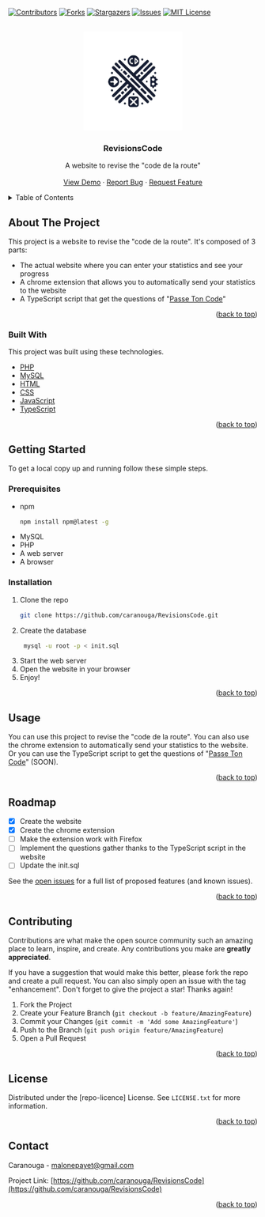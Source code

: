 [![Contributors][contributors-shield]][contributors-url]
[![Forks][forks-shield]][forks-url]
[![Stargazers][stars-shield]][stars-url]
[![Issues][issues-shield]][issues-url]
[![MIT License][license-shield]][license-url]

<br />
<div align="center">
  <a href="https://github.com/caranouga/RevisionsCode">
    <img src="images/logo.png" alt="Logo" width="200" height="200">
  </a>

  <h3 align="center">RevisionsCode</h3>

  <p align="center">
    A website to revise the "code de la route"
    <br />
    <br />
    <a href="http://172.252.236.58">View Demo</a>
    ·
    <a href="https://github.com/caranouga/RevisionsCode/issues">Report Bug</a>
    ·
    <a href="https://github.com/caranouga/RevisionsCode/issues">Request Feature</a>
  </p>
</div>

<details>
  <summary>Table of Contents</summary>
  <ol>
    <li>
      <a href="#about-the-project">About The Project</a>
      <ul>
        <li><a href="#built-with">Built With</a></li>
      </ul>
    </li>
    <li>
      <a href="#getting-started">Getting Started</a>
      <ul>
        <li><a href="#prerequisites">Prerequisites</a></li>
        <li><a href="#installation">Installation</a></li>
      </ul>
    </li>
    <li><a href="#usage">Usage</a></li>
    <li><a href="#roadmap">Roadmap</a></li>
    <li><a href="#contributing">Contributing</a></li>
    <li><a href="#license">License</a></li>
    <li><a href="#contact">Contact</a></li>
  </ol>
</details>


## About The Project

This project is a website to revise the "code de la route". It's composed of 3 parts:
* The actual website where you can enter your statistics and see your progress
* A chrome extension that allows you to automatically send your statistics to the website
* A TypeScript script that get the questions of "[Passe Ton Code](https://passetoncode.fr)"

<p align="right">(<a href="#top">back to top</a>)</p>


### Built With

This project was built using these technologies.

* [PHP](https://www.php.net/)
* [MySQL](https://www.mysql.com/)
* [HTML](https://html.spec.whatwg.org/)
* [CSS](https://www.w3.org/Style/CSS/Overview.en.html)
* [JavaScript](https://www.javascript.com/)
* [TypeScript](https://www.typescriptlang.org/)

<p align="right">(<a href="#top">back to top</a>)</p>


## Getting Started

To get a local copy up and running follow these simple steps.

### Prerequisites

* npm
  ```sh
  npm install npm@latest -g
  ```
* MySQL
* PHP
* A web server
* A browser

### Installation

1. Clone the repo
   ```sh
   git clone https://github.com/caranouga/RevisionsCode.git
   ```
2. Create the database
   ```sh
    mysql -u root -p < init.sql
    ```
3. Start the web server
4. Open the website in your browser
5. Enjoy!

<p align="right">(<a href="#top">back to top</a>)</p>


## Usage

You can use this project to revise the "code de la route". You can also use the chrome extension to automatically send your statistics to the website. Or you can use the TypeScript script to get the questions of "[Passe Ton Code](https://passetoncode.fr)" (SOON).

<p align="right">(<a href="#top">back to top</a>)</p>



## Roadmap

- [x] Create the website
- [x] Create the chrome extension
- [ ] Make the extension work with Firefox
- [ ] Implement the questions gather thanks to the TypeScript script in the website
- [ ] Update the init.sql

See the [open issues](https://github.com/caranouga/RevisionsCode/issues) for a full list of proposed features (and known issues).

<p align="right">(<a href="#top">back to top</a>)</p>


## Contributing

Contributions are what make the open source community such an amazing place to learn, inspire, and create. Any contributions you make are **greatly appreciated**.

If you have a suggestion that would make this better, please fork the repo and create a pull request. You can also simply open an issue with the tag "enhancement".
Don't forget to give the project a star! Thanks again!

1. Fork the Project
2. Create your Feature Branch (`git checkout -b feature/AmazingFeature`)
3. Commit your Changes (`git commit -m 'Add some AmazingFeature'`)
4. Push to the Branch (`git push origin feature/AmazingFeature`)
5. Open a Pull Request

<p align="right">(<a href="#top">back to top</a>)</p>


## License

Distributed under the [repo-licence] License. See `LICENSE.txt` for more information.

<p align="right">(<a href="#top">back to top</a>)</p>


## Contact

Caranouga - malonepayet@gmail.com

Project Link: [https://github.com/caranouga/RevisionsCode](https://github.com/caranouga/RevisionsCode)

<p align="right">(<a href="#top">back to top</a>)</p>


[contributors-shield]: https://img.shields.io/github/contributors/caranouga/RevisionsCode.svg?style=for-the-badge
[contributors-url]: https://github.com/caranouga/RevisionsCode/graphs/contributors
[forks-shield]: https://img.shields.io/github/forks/caranouga/RevisionsCode.svg?style=for-the-badge
[forks-url]: https://github.com/caranouga/RevisionsCode/network/members
[stars-shield]: https://img.shields.io/github/stars/caranouga/RevisionsCode.svg?style=for-the-badge
[stars-url]: https://github.com/caranouga/RevisionsCode/stargazers
[issues-shield]: https://img.shields.io/github/issues/caranouga/RevisionsCode.svg?style=for-the-badge
[issues-url]: https://github.com/caranouga/RevisionsCode/issues
[license-shield]: https://img.shields.io/github/license/caranouga/RevisionsCode.svg?style=for-the-badge
[license-url]: https://github.com/caranouga/RevisionsCode/blob/master/LICENSE.txt
[product-screenshot]: images/screenshot.png